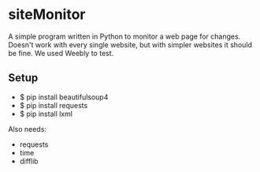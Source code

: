 # siteMonitor
A simple program written in Python to monitor a web page for changes. Doesn't work with every single website, but with simpler websites it should be fine. We used Weebly to test.

## Setup
- $ pip install beautifulsoup4
- $ pip install requests
- $ pip install lxml


Also needs:
- requests
- time
- difflib
